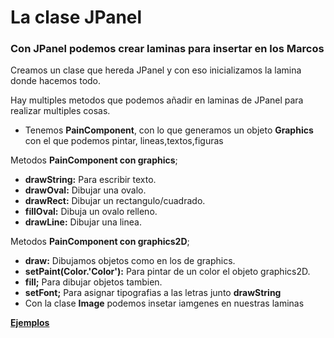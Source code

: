 # La clase JPanel

### Con JPanel podemos crear laminas para insertar en los Marcos

Creamos un clase que hereda JPanel y con eso inicializamos la lamina donde hacemos todo.

Hay multiples metodos que podemos añadir en laminas de JPanel para realizar multiples cosas.

- Tenemos **PainComponent**, con lo que generamos un objeto **Graphics** con el que podemos pintar, lineas,textos,figuras

Metodos **PainComponent con graphics**;
- **drawString:** Para escribir texto.
- **drawOval:** Dibujar una ovalo.
- **drawRect:** Dibujar un rectangulo/cuadrado.
- **fillOval:** Dibuja un ovalo relleno.
- **drawLine:** Dibujar una linea.

Metodos **PainComponent con graphics2D**;

- **draw:** Dibujamos objetos como en los de graphics.
- **setPaint(Color.'Color'):** Para pintar de un color el objeto graphics2D.
- **fill;** Para dibujar objetos tambien.
- **setFont;** Para asignar tipografias a las letras junto **drawString**
- Con la clase **Image** podemos insetar iamgenes en nuestras laminas

[**Ejemplos**](../Paneles)